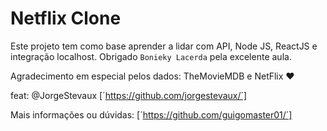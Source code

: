 # Netflix Clone 

Este projeto tem como base aprender a lidar com API, Node JS, ReactJS  e integração localhost.
Obrigado  `Bonieky Lacerda` pela excelente aula.

Agradecimento em especial pelos dados: TheMovieMDB e NetFlix ♥

feat: @JorgeStevaux [´https://github.com/jorgestevaux/´]

Mais informações ou dúvidas: [´https://github.com/guigomaster01/´]
